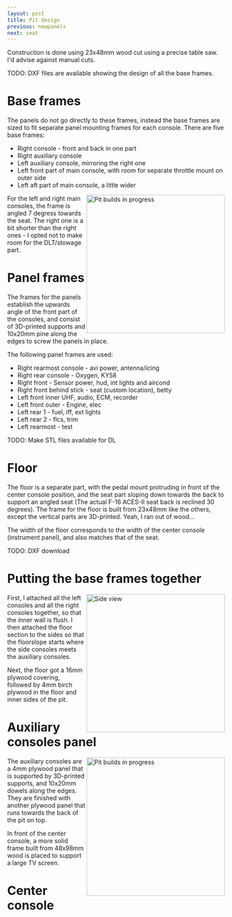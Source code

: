 ```yaml
---
layout: post
title: Pit design
previous: newpanels
next: seat
---
```


Construction is done using 23x48mm wood cut using a precise table saw. I'd advise against manual cuts.

TODO: DXF files are available showing the design of all the base frames.

# Base frames

The panels do not go directly to these frames, instead the base frames are sized to fit separate panel mounting frames for each console. There are five base frames:

* Right console - front and back in one part
* Right auxiliary console
* Left auxiliary console, mirroring the right one
* Left front part of main console, with room for separate throttle mount on outer side
* Left aft part of main console, a little wider

<a href="/viperpit/images/console_frames_full.jpg" border="0"><img align="right" width="320" src="/viperpit/images/console_frames_full.jpg" alt="Pit builds in progress" /></a>

For the left and right main consoles, the frame is angled 7 degress towards the seat. The right one is a bit shorter than the right ones - I opted not to make room for the DLT/stowage part.

# Panel frames

The frames for the panels establish the upwards angle of the front part of the consoles, and consist of 3D-printed supports and 10x20mm pine along the edges to screw the panels in place.

The following panel frames are used:

* Right rearmost console - avi power, antenna/icing
* Right rear console - Oxygen, KY58
* Right front - Sensor power, hud, int lights and aircond
* Right front behind stick - seat (custom location), betty
* Left front inner UHF, audio, ECM, recorder
* Left front outer - Engine, elec
* Left rear 1 - fuel, iff, ext lights
* Left rear 2 - flcs, trim
* Left rearmost - test


TODO: Make STL files available for DL

# Floor

The floor is a separate part, with the pedal mount protruding in front of the center console position, and the seat part sloping down towards the back to support an angled seat (The actual F-16 ACES-II seat back is reclined 30 degrees). The frame for the floor is built from 23x48mm like the others, except the vertical parts are 3D-printed. Yeah, I ran out of wood...

The width of the floor corresponds to the width of the center console (instrument panel), and also matches that of the seat.



TODO: DXF download

# Putting the base frames together

<a href="/viperpit/images/frame_full_screen.jpg" border="0"><img width="320" align="right" src="/viperpit/images/frame_full_screen.jpg" alt="Side view" /></a>

First, I attached all the left consoles and all the right consoles together, so that the inner wall is flush. I then attached the floor section to the sides so that the floorslope starts where the side consoles meets the auxiliary consoles.

Next, the floor got a 16mm plywood covering, followed by 4mm birch plywood in the floor and inner sides of the pit.

# Auxiliary consoles panel

<a href="/viperpit/images/full_frames.jpg" border="0"><img align="right" width="320" src="/viperpit/images/full_frames.jpg" alt="Pit builds in progress" /></a>

The auxiliary consoles are a 4mm plywood panel that is supported by 3D-printed supports, and 10x20mm dowels along the edges. They are finished with another plywood panel that runs towards the back of the pit on top.

In front of the center console, a more solid frame built from 48x98mm wood is placed to support a large TV screen.

# Center console
